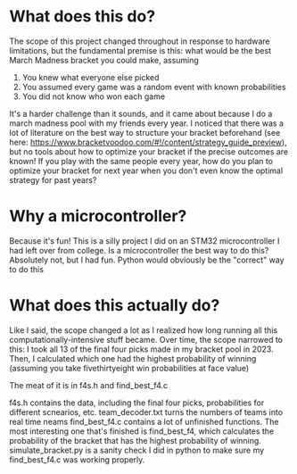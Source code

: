 # What does this do?
The scope of this project changed throughout in response to hardware limitations, but the fundamental premise is this: what would be the best March Madness bracket you could make, assuming
1. You knew what everyone else picked
2. You assumed every game was a random event with known probabilities
3. You did not know who won each game

It's a harder challenge than it sounds, and it came about because I do a march madness pool with my friends every year. I noticed that there was a lot of literature on the best way to structure your bracket beforehand (see here: https://www.bracketvoodoo.com/#!/content/strategy_guide_preview), but no tools about how to optimize your bracket if the precise outcomes are known! If you play with the same people every year, how do you plan to optimize your bracket for next year when you don't even know the optimal strategy for past years?

# Why a microcontroller?
Because it's fun! This is a silly project I did on an STM32 microcontroller I had left over from college. Is a microcontroller the best way to do this? Absolutely not, but I had fun. Python would obviously be the "correct" way to do this

# What does this actually do?

Like I said, the scope changed a lot as I realized how long running all this computationally-intensive stuff became. Over time, the scope narrowed to this: I took all 13 of the final four picks made in my bracket pool in 2023. Then, I calculated which one had the highest probability of winning (assuming you take fivethirtyeight win probabilities at face value)

The meat of it is in f4s.h and find_best_f4.c

f4s.h contains the data, including the final four picks, probabilities for different scnearios, etc.
team_decoder.txt turns the numbers of teams into real time neams
find_best_f4.c contains a lot of unfinished functions. The most interesting one that's finished is find_best_f4, which calculates the probability of the bracket that has the highest probability of winning. 
simulate_bracket.py is a sanity check I did in python to make sure my find_best_f4.c was working properly.
